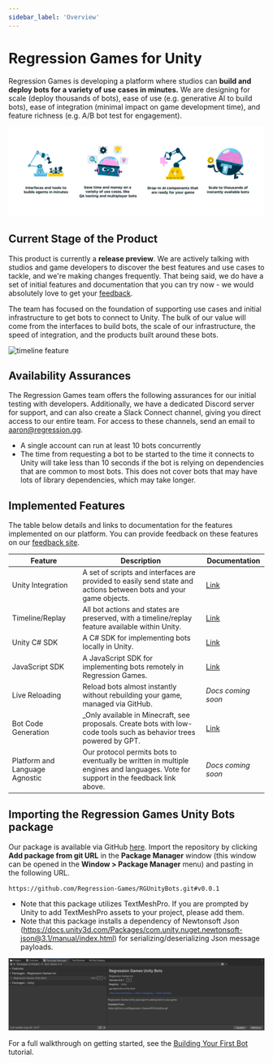 ```yaml
---
sidebar_label: 'Overview'
---
```


# Regression Games for Unity

Regression Games is developing a platform where studios can **build and deploy bots for a variety of use cases in minutes.** We are designing for scale (deploy thousands of bots), ease of use (e.g. generative AI to build bots), ease of integration (minimal impact on game development time), and feature richness (e.g. A/B bot test for engagement).

![vision](img/vision.png)

## Current Stage of the Product

This product is currently a **release preview**. We are actively talking with studios and game developers to discover the best features and use cases to tackle, and we're making changes frequently. That being said, we do have
a set of initial features and documentation that you can try now - we would absolutely love to get your [feedback](https://regression-games.sleekplan.app/feedback).

The team has focused on the foundation of supporting use cases and initial infrastructure to get bots to connect to Unity. The bulk
of our value will come from the interfaces to build bots, the scale of our infrastructure, the speed of integration, and the products
built around these bots.

![timeline feature](img/replay/timeline.png)

## Availability Assurances

The Regression Games team offers the following assurances for our initial testing with developers. Additionally, we have a dedicated Discord server for support, and can also create a Slack Connect channel, giving you direct access to our entire team. For access to
these channels, send an email to [aaron@regression.gg](mailto:aaron@regression.gg).

* A single account can run at least 10 bots concurrently
* The time from requesting a bot to be started to the time it connects to Unity will take less than 10 seconds if the bot is relying on dependencies that are common to most bots. This does not cover bots that may have lots of library dependencies, which may take longer.

## Implemented Features

The table below details and links to documentation for the features implemented on our platform. You can provide feedback on these
features on our [feedback site](https://regression-games.sleekplan.app/feedback).

| **Feature**                    | **Description**                                                                                                                    | **Documentation**                                    |
|--------------------------------|------------------------------------------------------------------------------------------------------------------------------------|------------------------------------------------------|
| Unity Integration              | A set of scripts and interfaces are provided to easily send state and actions between bots and your game objects.                  | [Link](./RGBotSpawnManager)                          |
| Timeline/Replay                | All bot actions and states are preserved, with a timeline/replay feature available within Unity.                                   | [Link](./in-editor-replay)                           |
| Unity C# SDK                   | A C# SDK for implementing bots locally in Unity.                                                                                   | [Link](./creating-bots/csharp/configuration)         |
| JavaScript SDK                 | A JavaScript SDK for implementing bots remotely in Regression Games.                                                               | [Link](./creating-bots/javascript/configuration)     |
| Live Reloading                 | Reload bots almost instantly without rebuilding your game, managed via GitHub.                                                     | _Docs coming soon_                                   |
| Bot Code Generation            | _Only available in Minecraft, see proposals. Create bots with low-code tools such as behavior trees powered by GPT.                | [Link](../../../players/creating-bots/agent-builder) |
| Platform and Language Agnostic | Our protocol permits bots to eventually be written in multiple engines and languages. Vote for support in the feedback link above. | _Docs coming soon_                                   |

## Importing the Regression Games Unity Bots package

Our package is available via GitHub [here](https://github.com/Regression-Games/RGUnityBots). Import the repository by 
clicking **Add package from git URL** in the **Package Manager** window (this window can be opened
in the **Window > Package Manager** menu) and pasting in the following URL.

```
https://github.com/Regression-Games/RGUnityBots.git#v0.0.1
```

- Note that this package utilizes TextMeshPro.  If you are prompted by Unity to add TextMeshPro assets to your project, please add them.
- Note that this package installs a dependency of Newtonsoft Json (https://docs.unity3d.com/Packages/com.unity.nuget.newtonsoft-json@3.1/manual/index.html) for serializing/deserializing Json message payloads.

![Screenshot of the package imported into the project](../tutorials/first_bot_tutorial_images/tutorial_1_package.png)

For a full walkthrough on getting started, see the [Building Your First Bot](../tutorials/first_tutorial.md) tutorial.